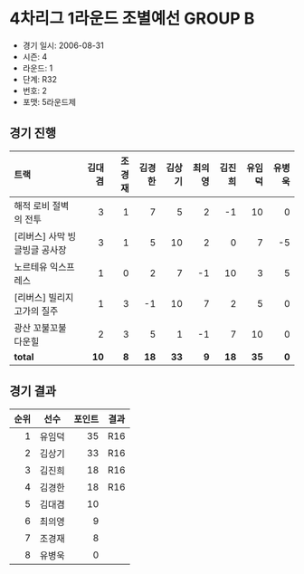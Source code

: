 # 4차리그 1라운드 조별예선 GROUP B

- 경기 일시: 2006-08-31
- 시즌: 4
- 라운드: 1
- 단계: R32
- 번호: 2
- 포맷: 5라운드제





## 경기 진행

| 트랙 | 김대겸 | 조경재 | 김경한 | 김상기 | 최의영 | 김진희 | 유임덕 | 유병욱 |
|:---|---:|---:|---:|---:|---:|---:|---:|---:|
| 해적 로비 절벽의 전투 | 3 | 1 | 7 | 5 | 2 | -1 | 10 | 0 |
| [리버스] 사막 빙글빙글 공사장 | 3 | 1 | 5 | 10 | 2 | 0 | 7 | -5 |
| 노르테유 익스프레스 | 1 | 0 | 2 | 7 | -1 | 10 | 3 | 5 |
| [리버스] 빌리지 고가의 질주 | 1 | 3 | -1 | 10 | 7 | 2 | 5 | 0 |
| 광산 꼬불꼬불 다운힐 | 2 | 3 | 5 | 1 | -1 | 7 | 10 | 0 |
| __total__ | __10__ | __8__ | __18__ | __33__ | __9__ | __18__ | __35__ | __0__ |




## 경기 결과

| 순위 | 선수 | 포인트 | 결과 |
|---:|:---:|---:|:---:|
| 1 | 유임덕 | 35 | R16 |
| 2 | 김상기 | 33 | R16 |
| 3 | 김진희 | 18 | R16 |
| 4 | 김경한 | 18 | R16 |
| 5 | 김대겸 | 10 |  |
| 6 | 최의영 | 9 |  |
| 7 | 조경재 | 8 |  |
| 8 | 유병욱 | 0 |  |

